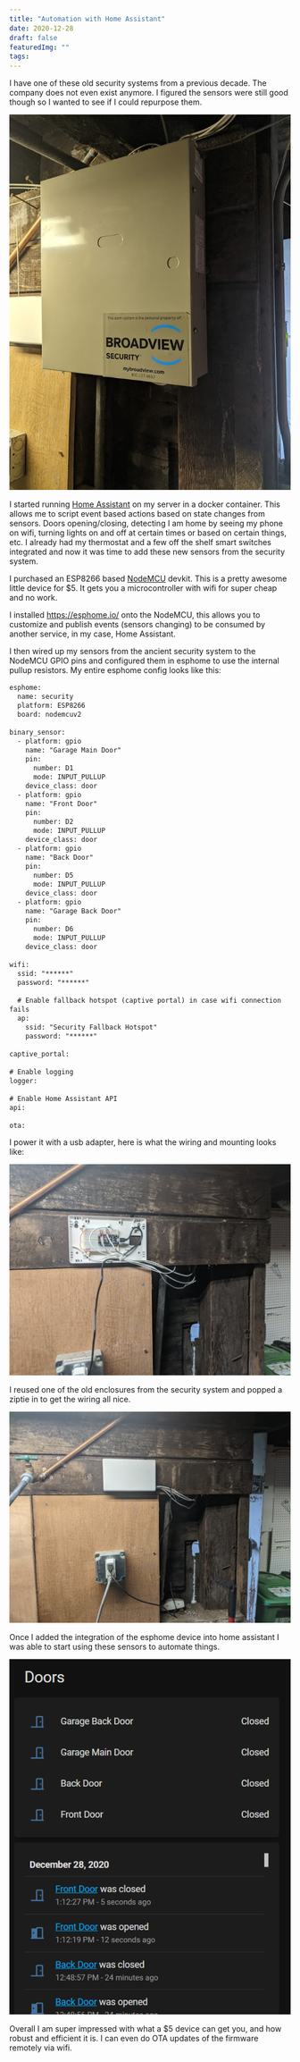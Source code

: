 ```yaml
---
title: "Automation with Home Assistant"
date: 2020-12-28
draft: false
featuredImg: ""
tags: 
---
```


I have one of these old security systems from a previous decade. The company does not even exist anymore. I figured the sensors were still good though so I wanted to see if I could repurpose them.

![](security_before.jpg)

I started running [Home Assistant](https://www.home-assistant.io/) on my server in a docker container. This allows me to script event based actions based on state changes from sensors. Doors opening/closing, detecting I am home by seeing my phone on wifi, turning lights on and off at certain times or based on certain things, etc. I already had my thermostat and a few off the shelf smart switches integrated and now it was time to add these new sensors from the security system.

I purchased an ESP8266 based [NodeMCU](https://www.amazon.com/KeeYees-Internet-Development-Wireless-Compatible/dp/B07PR9T5R5/) devkit. This is a pretty awesome little device for $5. It gets you a microcontroller with wifi for super cheap and no work.

I installed https://esphome.io/ onto the NodeMCU, this allows you to customize and publish events (sensors changing) to be consumed by another service, in my case, Home Assistant.

I then wired up my sensors from the ancient security system to the NodeMCU GPIO pins and configured them in esphome to use the internal pullup resistors. My entire esphome config looks like this:

```
esphome:
  name: security
  platform: ESP8266
  board: nodemcuv2

binary_sensor:
  - platform: gpio
    name: "Garage Main Door"
    pin:
      number: D1
      mode: INPUT_PULLUP
    device_class: door
  - platform: gpio
    name: "Front Door"
    pin:
      number: D2
      mode: INPUT_PULLUP
    device_class: door
  - platform: gpio
    name: "Back Door"
    pin:
      number: D5
      mode: INPUT_PULLUP
    device_class: door
  - platform: gpio
    name: "Garage Back Door"
    pin:
      number: D6
      mode: INPUT_PULLUP
    device_class: door

wifi:
  ssid: "******"
  password: "******"

  # Enable fallback hotspot (captive portal) in case wifi connection fails
  ap:
    ssid: "Security Fallback Hotspot"
    password: "******"

captive_portal:

# Enable logging
logger:

# Enable Home Assistant API
api:

ota:

```

I power it with a usb adapter, here is what the wiring and mounting looks like:

![](security_after1.jpg)

I reused one of the old enclosures from the security system and popped a ziptie in to get the wiring all nice.

![](security_after2.jpg)

Once I added the integration of the esphome device into home assistant I was able to start using these sensors to automate things.

![](security_ha.png)

Overall I am super impressed with what a $5 device can get you, and how robust and efficient it is. I can even do OTA updates of the firmware remotely via wifi.